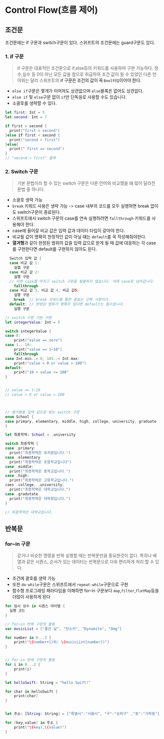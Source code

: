 #  Control Flow(흐름 제어)

## 조건문
조건문에는 if 구문과 switch구문이 있다. 스위프트의 조건문에는 guard구문도 있다.

### 1. if 구문
> if 구문은 대표적인 조건문으로 if,else등의 키워드를 사용하여 구현 가능하다. 정수,실수 등 0이 아닌 모든 값을 참으로 취급하여 조건 값이 될 수 있었던 다른 언어와는 달리 스위프트의 **if 구문은 조건의 값이 꼭 `Bool타입`이어야 한다.**
- `else if`구문은 몇개가 이어져도 상관없으며 `else`블록은 없어도 상관없다.
- `else if` 및 `else`구문 없이 `if`만 단독응로 사용할 수도 있습니다.
- 소괄호를 생략할 수 있다.

```Swift
let first: Int = 5
let second: Int = 7

if first > second {
  print("first > second")
}else if first < second {
  print("second > first")
}else{
  print(" first == second")
}
// "second > first" 출력
```


### 2. Switch 구문
> 기본 문법이라 할 수 있는 switch 구문은 다른 언어와 비교했을 떄 많이 달라진 문법 중 하나다.
- 소괄호 생략 가능
- `break` 키워드 사용은 생략 가능 -> case 내부의 코드를 모두 실행하면 break 없이도 switch구문이 종료된다.
- 스위프트에서 switch 구문의 case를 연속 실행하려면 `fallthrough` 키워드를 사용해야 한다.
- case에 들어갈 비교 값은 입력 값과 데이터 타입이 같아야 한다.
- 비교될 값이 명확히 한정적인 값이 아닐 떄는 `default`를 꼭 작성해줘야한다.
- **열겨형**과 같이 한정된 범위의 값을 입력 값으로 받게 될 때 값에 대응하는 각 case를 구현한다면 default를 구현하지 않아도 된다.

```Swift
  Switch 입력 값 {
  case 비교 값 1:
    실핼 구문
  case 비교 값 2:
    실행 구문
  // 이번 case를 마치고 switch 구문을 탈출하지 않습니다. 아래 case로 넘어갑니다.
    fallthrough
  case 비교 값 3, 비교 값 4, 비교 값5:
    실행 구문
    break  // break 키워드를 통한 종료는 선택 사항이다.
  default: // 한정된 범위가 명확지 않다면 default는 필수입니다.
    실행 구문

// switch 구문 기본 구현
let integerValue: Int = 5

switch integerValue {
case 0:
    print("value == zero")
case 1...10:
    print("value == 1~10")
    fallthrough
case Int.min..< 0, 101..< Int.max:
    print("value < 0 or value > 100")
default:
    print("10 < value <= 100"
}


// value == 1~10
// value < 0 or value > 100



// 열거형을 입력 값으로 받는 switch 구문
enum School {
case primary, elementary, middle, high, college, university, graduate
}

let 최종학력: School = .university

switch 최종학력 {
case .primary:
  print("최종학력은 유치원입니다.")
case .elementary 
  print("최종학력은 초등학교입니다")
case .middle:
  print("최종학력은 중학교입니다.")
case .high:
  print("최종학력은 고등학교입니다.")
caes .college, .university:
  print("최종학력은 대학교입니다.")
case .gradutate
  print("최종학력은 대학원입니다.")
}

// 최종학력은 대학교입니다.
```

## 반복문

### for~in 구문
> 같거나 비슷한 명령을 반복 실행할 때는 반복문만큼 중요한것이 없다. 특히나 배열과 같은 시퀀스, 순서가 있는 데이터는 반복문으로 더욱 편리하게 처리 할 수 있다.
- 조건에 괄호를 생략 가능
- 또한 `do-while`구문은 스위프트에서 `repeat-while`구문으로 구현
- 함수형 프로그래밍 패러다임을 이해하면 for-in 구문보다 `map`,`filter`,`flatMap`등을 더많이 사용하게 된다
```Swift
for 임시 상수 in 시퀀스 아이템 {
  실행 코드
}

// for~in 반복 구문의 활용
var musicList = ["좋은 날", "잔소리", "Dynamite", "Omg"]

for number in 0...3 {
    print("\(number+1)위: \(musicList[number])")
}


// for-in 반복 구문의 활용
for i in 0...2 {
    print(i)
}

let helloSwift: String = "hello Swift!"

for char in helloSwift {
    print(char)
}


let 주소: [String: String] = ["특별시":"서울시", "구":"송파구" ,"동":"가락동"]

for (key,value) in 주소 {
    print("\(key),\(value)")
}

```




